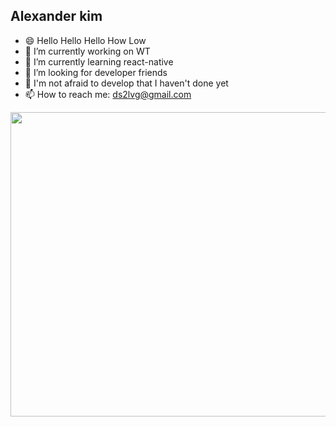 ## Alexander kim
- 😄 Hello Hello Hello How Low 
- 🔭 I’m currently working on WT
- 🌱 I’m currently learning react-native
- 👯 I’m looking for developer friends
- 🤔 I'm not afraid to develop that I haven't done yet
- 📫 How to reach me: ds2lvg@gmail.com

<img src="https://wakatime.com/share/@5e5d5b41-4635-4edc-9465-b12a83b5d456/981f34e7-6da6-4d79-8b0f-570d1eff8598.png" width="650" height="487" />

<!--
**ds2lvg/ds2lvg** is a ✨ _special_ ✨ repository because its `README.md` (this file) appears on your GitHub profile.

Here are some ideas to get you started:

- 🔭 I’m currently working on ...
- 🌱 I’m currently learning ...
- 👯 I’m looking to collaborate on ...
- 🤔 I’m looking for help with ...
- 💬 Ask me about ...
- 📫 How to reach me: ...
- 😄 Pronouns: ...
- ⚡ Fun fact: ...
-->
